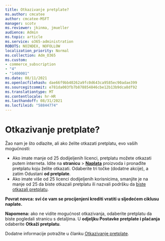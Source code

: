 ```yaml
---
title: Otkazivanje pretplate?
ms.author: cmcatee
author: cmcatee-MSFT
manager: scotv
ms.reviewer: jkinma, jmueller
audience: Admin
ms.topic: article
ms.service: o365-administration
ROBOTS: NOINDEX, NOFOLLOW
localization_priority: Normal
ms.collection: Adm_O365
ms.custom:
- commerce_subscription
- "4"
- "1400001"
ms.date: 08/11/2021
ms.openlocfilehash: dae66f9bb40262a9fc0d643ca9585ec90adae399
ms.sourcegitcommit: e781da003fb7b878854846cbe12b13b9dca8df92
ms.translationtype: MT
ms.contentlocale: hr-HR
ms.lasthandoff: 08/31/2021
ms.locfileid: "58844774"
---
```

# <a name="canceling-your-subscription"></a>Otkazivanje pretplate?

Žao nam je što odlazite, ali ako želite otkazati pretplatu, evo vaših mogućnosti:
  
- Ako imate manje od 25 dodijeljenih licenci, pretplatu možete otkazati putem interneta. Idite na **stranicu** \> **[Naplata](https://go.microsoft.com/fwlink/p/?linkid=842054)** proizvoda i pronađite pretplatu koju želite otkazati. Odaberite tri točke (dodatne akcije), a zatim Odustani **od pretplate**.
- Ako imate više od 25 licenci dodijeljenih korisnicima, smanjite je na manje od 25 da biste otkazali pretplatu ili nazvali podršku da [biste otkazali pretplatu](https://docs.microsoft.com/microsoft-365/business-video/get-help-support).
  
**Povrat novca: svi će vam se procijenjeni krediti vratiti u sljedećem ciklusu naplate.**

**Napomena:** ako ne vidite mogućnost otkazivanja, odaberite pretplatu da biste pogledali stranicu s detaljima. U **odjeljku Postavke pretplate i plaćanja** odaberite **Otkaži pretplatu**.

Dodatne informacije potražite u članku [Otkazivanje pretplate](https://docs.microsoft.com/microsoft-365/commerce/subscriptions/cancel-your-subscription).
